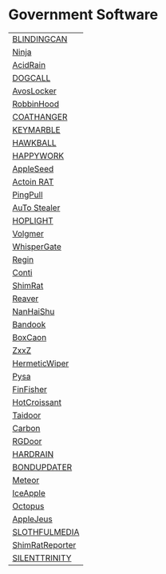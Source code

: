 # Government Software
<table>
  <tr>
    <td>
      <a href="#">BLINDINGCAN</a>
    </td>
  </tr>
  <tr>
    <td>
      <a href="#">Ninja</a>
    </td>
  </tr>
  <tr>
    <td>
      <a href="#">AcidRain</a>
    </td>
  </tr>
  <tr>
    <td>
      <a href="#">DOGCALL</a>
    </td>
  </tr>
  <tr>
    <td>
      <a href="#">AvosLocker</a>
    </td>
  </tr>
  <tr>
    <td>
      <a href="#">RobbinHood</a>
    </td>
  </tr>
  <tr>
    <td>
      <a href="#">COATHANGER</a>
    </td>
  </tr>
  <tr>
    <td>
      <a href="#">KEYMARBLE</a>
    </td>
  </tr>
  <tr>
    <td>
      <a href="#">HAWKBALL</a>
    </td>
  </tr>
  <tr>
    <td>
      <a href="#">HAPPYWORK</a>
    </td>
  </tr>
  <tr>
    <td>
      <a href="#">AppleSeed</a>
    </td>
  </tr>
  <tr>
    <td>
      <a href="#">Actoin RAT</a>
    </td>
  </tr>
  <tr>
    <td>
      <a href="#">PingPull</a>
    </td>
  </tr>
  <tr>
    <td>
      <a href="#">AuTo Stealer</a>
    </td>
  </tr>
  <tr>
    <td>
      <a href="#">HOPLIGHT</a>
    </td>
  </tr>
  <tr>
    <td>
      <a href="#">Volgmer</a>
    </td>
  </tr>
  <tr>
    <td>
      <a href="#">WhisperGate</a>
    </td>
  </tr>
  <tr>
    <td>
      <a href="#">Regin</a>
    </td>
  </tr>
  <tr>
    <td>
      <a href="#">Conti</a>
    </td>
  </tr>
  <tr>
    <td>
      <a href="#">ShimRat</a>
    </td>
  </tr>
  <tr>
    <td>
      <a href="#">Reaver</a>
    </td>
  </tr>
  <tr>
    <td>
      <a href="#">NanHaiShu</a>
    </td>
  </tr>
  <tr>
    <td>
      <a href="#">Bandook</a>
    </td>
  </tr>
  <tr>
    <td>
      <a href="#">BoxCaon</a>
    </td>
  </tr>
  <tr>
    <td>
      <a href="#">ZxxZ</a>
    </td>
  </tr>
  <tr>
    <td>
      <a href="#">HermeticWiper</a>
    </td>
  </tr>
  <tr>
    <td>
      <a href="#">Pysa</a>
    </td>
  </tr>
  <tr>
    <td>
      <a href="#">FinFisher</a>
    </td>
  </tr>
  <tr>
    <td>
      <a href="#">HotCroissant</a>
    </td>
  </tr>
  <tr>
    <td>
      <a href="#">Taidoor</a>
    </td>
  </tr>
  <tr>
    <td>
      <a href="#">Carbon</a>
    </td>
  </tr>
  <tr>
    <td>
      <a href="#">RGDoor</a>
    </td>
  </tr>
  <tr>
    <td>
      <a href="#">HARDRAIN</a>
    </td>
  </tr>
  <tr>
    <td>
      <a href="#">BONDUPDATER</a>
    </td>
  </tr>
  <tr>
    <td>
      <a href="#">Meteor</a>
    </td>
  </tr>
  <tr>
    <td>
      <a href="#">IceApple</a>
    </td>
  </tr>
  <tr>
    <td>
      <a href="#">Octopus</a>
    </td>
  </tr>
  <tr>
    <td>
      <a href="#">AppleJeus</a>
    </td>
  </tr>
  <tr>
    <td>
      <a href="#">SLOTHFULMEDIA</a>
    </td>
  </tr>
  <tr>
    <td>
      <a href="#">ShimRatReporter</a>
    </td>
  </tr>
  <tr>
    <td>
      <a href="#">SILENTTRINITY</a>
    </td>
  </tr>
</table>
